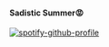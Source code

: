 #### Sadistic Summer😡

[![spotify-github-profile](https://spotify-github-profile.kittinanx.com/api/view?uid=xj9qh7idao6wmsymzakf0mvey&cover_image=true&theme=novatorem&show_offline=false&background_color=000000&interchange=true&bar_color=53b14f&bar_color_cover=false)](https://spotify-github-profile.kittinanx.com/api/view?uid=xj9qh7idao6wmsymzakf0mvey&redirect=true)
